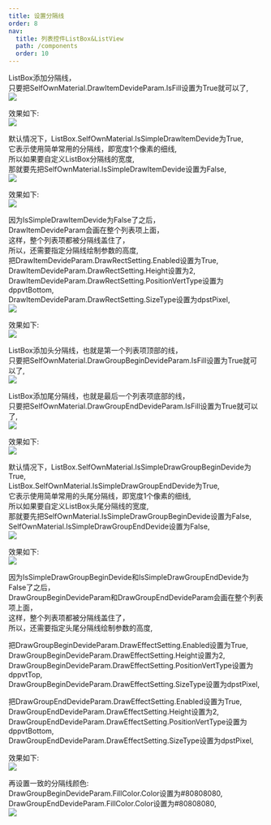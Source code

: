 ```yaml
---
title: 设置分隔线
order: 8
nav:
  title: 列表控件ListBox&ListView
  path: /components
  order: 10
---
```


ListBox添加分隔线，  
只要把SelfOwnMaterial.DrawItemDevideParam.IsFill设置为True就可以了,  
![](http://www.orangeui.cn/orangeuiblog/OrangeUI/10.11.OrangeUI%E6%8E%A7%E4%BB%B6%E4%BD%BF%E7%94%A8%E8%AF%B4%E6%98%8E(%E5%88%97%E8%A1%A8%E6%A1%86%E6%8E%A7%E4%BB%B6ListBox)(%E7%A4%BA%E4%BE%8B11%20%E5%88%86%E9%9A%94%E7%BA%BF%E7%9A%84%E8%AE%BE%E7%BD%AE).files/image001.png)


效果如下:  
![](http://www.orangeui.cn/orangeuiblog/OrangeUI/10.11.OrangeUI%E6%8E%A7%E4%BB%B6%E4%BD%BF%E7%94%A8%E8%AF%B4%E6%98%8E(%E5%88%97%E8%A1%A8%E6%A1%86%E6%8E%A7%E4%BB%B6ListBox)(%E7%A4%BA%E4%BE%8B11%20%E5%88%86%E9%9A%94%E7%BA%BF%E7%9A%84%E8%AE%BE%E7%BD%AE).files/image003.png)


默认情况下，ListBox.SelfOwnMaterial.IsSimpleDrawItemDevide为True,  
它表示使用简单常用的分隔线，即宽度1个像素的细线,  
所以如果要自定义ListBox分隔线的宽度,  
那就要先把SelfOwnMaterial.IsSimpleDrawItemDevide设置为False,  
![](http://www.orangeui.cn/orangeuiblog/OrangeUI/10.11.OrangeUI%E6%8E%A7%E4%BB%B6%E4%BD%BF%E7%94%A8%E8%AF%B4%E6%98%8E(%E5%88%97%E8%A1%A8%E6%A1%86%E6%8E%A7%E4%BB%B6ListBox)(%E7%A4%BA%E4%BE%8B11%20%E5%88%86%E9%9A%94%E7%BA%BF%E7%9A%84%E8%AE%BE%E7%BD%AE).files/image005.png)


效果如下:  
![](http://www.orangeui.cn/orangeuiblog/OrangeUI/10.11.OrangeUI%E6%8E%A7%E4%BB%B6%E4%BD%BF%E7%94%A8%E8%AF%B4%E6%98%8E(%E5%88%97%E8%A1%A8%E6%A1%86%E6%8E%A7%E4%BB%B6ListBox)(%E7%A4%BA%E4%BE%8B11%20%E5%88%86%E9%9A%94%E7%BA%BF%E7%9A%84%E8%AE%BE%E7%BD%AE).files/image007.png)


因为IsSimpleDrawItemDevide为False了之后，  
DrawItemDevideParam会画在整个列表项上面，  
这样，整个列表项都被分隔线盖住了，  
所以，还需要指定分隔线绘制参数的高度,  
把DrawItemDevideParam.DrawRectSetting.Enabled设置为True,  
DrawItemDevideParam.DrawRectSetting.Height设置为2,  
DrawItemDevideParam.DrawRectSetting.PositionVertType设置为dppvtBottom,  
DrawItemDevideParam.DrawRectSetting.SizeType设置为dpstPixel,  
![](http://www.orangeui.cn/orangeuiblog/OrangeUI/10.11.OrangeUI%E6%8E%A7%E4%BB%B6%E4%BD%BF%E7%94%A8%E8%AF%B4%E6%98%8E(%E5%88%97%E8%A1%A8%E6%A1%86%E6%8E%A7%E4%BB%B6ListBox)(%E7%A4%BA%E4%BE%8B11%20%E5%88%86%E9%9A%94%E7%BA%BF%E7%9A%84%E8%AE%BE%E7%BD%AE).files/image009.png)


效果如下:  
![](http://www.orangeui.cn/orangeuiblog/OrangeUI/10.11.OrangeUI%E6%8E%A7%E4%BB%B6%E4%BD%BF%E7%94%A8%E8%AF%B4%E6%98%8E(%E5%88%97%E8%A1%A8%E6%A1%86%E6%8E%A7%E4%BB%B6ListBox)(%E7%A4%BA%E4%BE%8B11%20%E5%88%86%E9%9A%94%E7%BA%BF%E7%9A%84%E8%AE%BE%E7%BD%AE).files/image011.png)




 
ListBox添加头分隔线，也就是第一个列表项顶部的线，  
只要把SelfOwnMaterial.DrawGroupBeginDevideParam.IsFill设置为True就可以了,  
![](http://www.orangeui.cn/orangeuiblog/OrangeUI/10.12.OrangeUI%E6%8E%A7%E4%BB%B6%E4%BD%BF%E7%94%A8%E8%AF%B4%E6%98%8E(%E5%88%97%E8%A1%A8%E6%A1%86%E6%8E%A7%E4%BB%B6ListBox)(%E7%A4%BA%E4%BE%8B12%20%E5%A4%B4%E5%B0%BE%E5%88%86%E9%9A%94%E7%BA%BF%E7%9A%84%E8%AE%BE%E7%BD%AE).files/image001.png)


ListBox添加尾分隔线，也就是最后一个列表项底部的线，  
只要把SelfOwnMaterial.DrawGroupEndDevideParam.IsFill设置为True就可以了,  
![](http://www.orangeui.cn/orangeuiblog/OrangeUI/10.12.OrangeUI%E6%8E%A7%E4%BB%B6%E4%BD%BF%E7%94%A8%E8%AF%B4%E6%98%8E(%E5%88%97%E8%A1%A8%E6%A1%86%E6%8E%A7%E4%BB%B6ListBox)(%E7%A4%BA%E4%BE%8B12%20%E5%A4%B4%E5%B0%BE%E5%88%86%E9%9A%94%E7%BA%BF%E7%9A%84%E8%AE%BE%E7%BD%AE).files/image003.png)


效果如下:  
![](http://www.orangeui.cn/orangeuiblog/OrangeUI/10.12.OrangeUI%E6%8E%A7%E4%BB%B6%E4%BD%BF%E7%94%A8%E8%AF%B4%E6%98%8E(%E5%88%97%E8%A1%A8%E6%A1%86%E6%8E%A7%E4%BB%B6ListBox)(%E7%A4%BA%E4%BE%8B12%20%E5%A4%B4%E5%B0%BE%E5%88%86%E9%9A%94%E7%BA%BF%E7%9A%84%E8%AE%BE%E7%BD%AE).files/image005.png)


默认情况下，ListBox.SelfOwnMaterial.IsSimpleDrawGroupBeginDevide为True,  
ListBox.SelfOwnMaterial.IsSimpleDrawGroupEndDevide为True,  
它表示使用简单常用的头尾分隔线，即宽度1个像素的细线,  
所以如果要自定义ListBox头尾分隔线的宽度,  
那就要先把SelfOwnMaterial.IsSimpleDrawGroupBeginDevide设置为False,  
SelfOwnMaterial.IsSimpleDrawGroupEndDevide设置为False,  
![](http://www.orangeui.cn/orangeuiblog/OrangeUI/10.12.OrangeUI%E6%8E%A7%E4%BB%B6%E4%BD%BF%E7%94%A8%E8%AF%B4%E6%98%8E(%E5%88%97%E8%A1%A8%E6%A1%86%E6%8E%A7%E4%BB%B6ListBox)(%E7%A4%BA%E4%BE%8B12%20%E5%A4%B4%E5%B0%BE%E5%88%86%E9%9A%94%E7%BA%BF%E7%9A%84%E8%AE%BE%E7%BD%AE).files/image007.png)


效果如下:  
![](http://www.orangeui.cn/orangeuiblog/OrangeUI/10.12.OrangeUI%E6%8E%A7%E4%BB%B6%E4%BD%BF%E7%94%A8%E8%AF%B4%E6%98%8E(%E5%88%97%E8%A1%A8%E6%A1%86%E6%8E%A7%E4%BB%B6ListBox)(%E7%A4%BA%E4%BE%8B12%20%E5%A4%B4%E5%B0%BE%E5%88%86%E9%9A%94%E7%BA%BF%E7%9A%84%E8%AE%BE%E7%BD%AE).files/image009.png)


因为IsSimpleDrawGroupBeginDevide和IsSimpleDrawGroupEndDevide为False了之后，  
DrawGroupBeginDevideParam和DrawGroupEndDevideParam会画在整个列表项上面，  
这样，整个列表项都被分隔线盖住了，  
所以，还需要指定头尾分隔线绘制参数的高度,  
 
把DrawGroupBeginDevideParam.DrawEffectSetting.Enabled设置为True,  
DrawGroupBeginDevideParam.DrawEffectSetting.Height设置为2,  
DrawGroupBeginDevideParam.DrawEffectSetting.PositionVertType设置为dppvtTop,  
DrawGroupBeginDevideParam.DrawEffectSetting.SizeType设置为dpstPixel,  
 
把DrawGroupEndDevideParam.DrawEffectSetting.Enabled设置为True,  
DrawGroupEndDevideParam.DrawEffectSetting.Height设置为2,  
DrawGroupEndDevideParam.DrawEffectSetting.PositionVertType设置为dppvtBottom,   
DrawGroupEndDevideParam.DrawEffectSetting.SizeType设置为dpstPixel,  
 
效果如下:  
![](http://www.orangeui.cn/orangeuiblog/OrangeUI/10.12.OrangeUI%E6%8E%A7%E4%BB%B6%E4%BD%BF%E7%94%A8%E8%AF%B4%E6%98%8E(%E5%88%97%E8%A1%A8%E6%A1%86%E6%8E%A7%E4%BB%B6ListBox)(%E7%A4%BA%E4%BE%8B12%20%E5%A4%B4%E5%B0%BE%E5%88%86%E9%9A%94%E7%BA%BF%E7%9A%84%E8%AE%BE%E7%BD%AE).files/image011.png)


再设置一致的分隔线颜色:  
DrawGroupBeginDevideParam.FillColor.Color设置为#80808080,  
DrawGroupEndDevideParam.FillColor.Color设置为#80808080,  
![](http://www.orangeui.cn/orangeuiblog/OrangeUI/10.12.OrangeUI%E6%8E%A7%E4%BB%B6%E4%BD%BF%E7%94%A8%E8%AF%B4%E6%98%8E(%E5%88%97%E8%A1%A8%E6%A1%86%E6%8E%A7%E4%BB%B6ListBox)(%E7%A4%BA%E4%BE%8B12%20%E5%A4%B4%E5%B0%BE%E5%88%86%E9%9A%94%E7%BA%BF%E7%9A%84%E8%AE%BE%E7%BD%AE).files/image013.png)


